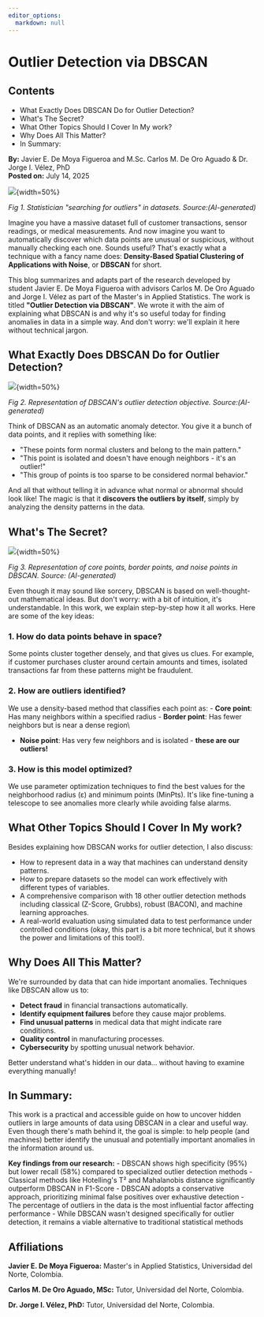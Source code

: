 ```yaml
---
editor_options:
  markdown: null
---
```

# Outlier Detection via DBSCAN

## Contents

-   What Exactly Does DBSCAN Do for Outlier Detection?
-   What's The Secret?
-   What Other Topics Should I Cover In My work?
-   Why Does All This Matter?
-   In Summary:

**By:** Javier E. De Moya Figueroa and M.Sc. Carlos M. De Oro
Aguado & Dr. Jorge I. Vélez, PhD\
**Posted on:** July 14, 2025

![](/home/jdemoya/Downloads/Statistician_03_Funny.png){width=50%}

*Fig 1. Statistician "searching for outliers" in datasets. Source:(AI-generated)*

Imagine you have a massive dataset full of customer transactions, sensor
readings, or medical measurements. And now imagine you want to
automatically discover which data points are unusual or suspicious,
without manually checking each one. Sounds useful? That's exactly what a
technique with a fancy name does: **Density-Based Spatial Clustering of
Applications with Noise**, or **DBSCAN** for short.

This blog summarizes and adapts part of the research developed by student
Javier E. De Moya Figueroa with advisors Carlos M. De Oro Aguado and
Jorge I. Vélez as part of the Master's in Applied Statistics. The work
is titled **"Outlier Detection via DBSCAN"**. We wrote it
with the aim of explaining what DBSCAN is and why it's so useful today
for finding anomalies in data in a simple way. And don't worry: we'll
explain it here without technical jargon.

## What Exactly Does DBSCAN Do for Outlier Detection?

![](/home/jdemoya/Downloads/DBSCAN_01_clustering.png){width=50%}

*Fig 2. Representation of DBSCAN's outlier detection objective. Source:(AI-generated)*

Think of DBSCAN as an automatic anomaly detector. You give it a bunch
of data points, and it replies with something like:

-   "These points form normal clusters and belong to the main pattern."
-   "This point is isolated and doesn't have enough neighbors - it's an
    outlier!"
-   "This group of points is too sparse to be considered normal
    behavior."

And all that without telling it in advance what normal or abnormal
should look like! The magic is that it **discovers the outliers by
itself**, simply by analyzing the density patterns in the data.

## What's The Secret?

![](/home/jdemoya/Downloads/DBSCAN_01_points.png){width=50%}

*Fig 3. Representation of core points, border points, and noise points in DBSCAN. Source: (AI-generated)*

Even though it may sound like sorcery, DBSCAN is based on
well-thought-out mathematical ideas. But don't worry: with a bit of
intuition, it's understandable. In this work, we explain step-by-step
how it all works. Here are some of the key ideas:

### 1. How do data points behave in space?

Some points cluster together densely, and that gives us clues. For
example, if customer purchases cluster around certain amounts and times,
isolated transactions far from these patterns might be fraudulent.

### 2. How are outliers identified?

We use a density-based method that classifies each point as: - **Core
point**: Has many neighbors within a specified radius - **Border
point**: Has fewer neighbors but is near a dense region\
- **Noise point**: Has very few neighbors and is isolated - **these are
our outliers!**

### 3. How is this model optimized?

We use parameter optimization techniques to find the best values for the
neighborhood radius (ε) and minimum points (MinPts). It's like
fine-tuning a telescope to see anomalies more clearly while avoiding
false alarms.

## What Other Topics Should I Cover In My work?

Besides explaining how DBSCAN works for outlier detection, I also
discuss:

-   How to represent data in a way that machines can understand density
    patterns.
-   How to prepare datasets so the model can work effectively with
    different types of variables.
-   A comprehensive comparison with 18 other outlier detection methods
    including classical (Z-Score, Grubbs), robust (BACON), and machine
    learning approaches.
-   A real-world evaluation using simulated data to test performance
    under controlled conditions (okay, this part is a bit more
    technical, but it shows the power and limitations of this tool!).

## Why Does All This Matter?

We're surrounded by data that can hide important anomalies. Techniques
like DBSCAN allow us to:

-   **Detect fraud** in financial transactions automatically.
-   **Identify equipment failures** before they cause major problems.
-   **Find unusual patterns** in medical data that might indicate rare
    conditions.
-   **Quality control** in manufacturing processes.
-   **Cybersecurity** by spotting unusual network behavior.

Better understand what's hidden in our data... without having to examine
everything manually!

## In Summary:

This work is a practical and accessible guide on how to uncover hidden
outliers in large amounts of data using DBSCAN in a clear and useful
way. Even though there's math behind it, the goal is simple: to help
people (and machines) better identify the unusual and potentially
important anomalies in the information around us.

**Key findings from our research:** - DBSCAN shows high specificity
(95%) but lower recall (58%) compared to specialized outlier detection
methods - Classical methods like Hotelling's T² and Mahalanobis distance
significantly outperform DBSCAN in F1-Score - DBSCAN adopts a
conservative approach, prioritizing minimal false positives over
exhaustive detection - The percentage of outliers in the data is the
most influential factor affecting performance - While DBSCAN wasn't
designed specifically for outlier detection, it remains a viable
alternative to traditional statistical methods

## Affiliations

**Javier E. De Moya Figueroa:** Master's in Applied Statistics,
Universidad del Norte, Colombia.

**Carlos M. De Oro Aguado, MSc:** Tutor, Universidad del Norte,
Colombia.

**Dr. Jorge I. Vélez, PhD:** Tutor, Universidad del Norte, Colombia.
